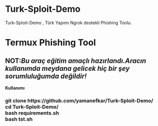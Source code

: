 # Turk-Sploit-Demo

Turk-Sploit-Demo , Türk Yapımı Ngrok destekli Phishing Toolu.

<h1>Termux Phishing Tool</h1>

<h2><strong>NOT:<i>Bu araç eğitim amaçlı hazırlandı.Aracın kullanımda meydana gelicek hiç bir şey sorumluluğumda değildir!</i><strong></h2>
	
	
<b>  Kullanımı</b>
<h3>
git clone https://github.com/yamanefkar/Turk-Sploit-Demo/<br>
cd Turk-Sploit-Demo/<br>
bash requirements.sh<br>
bash tst.sh<br>
<h3>        

